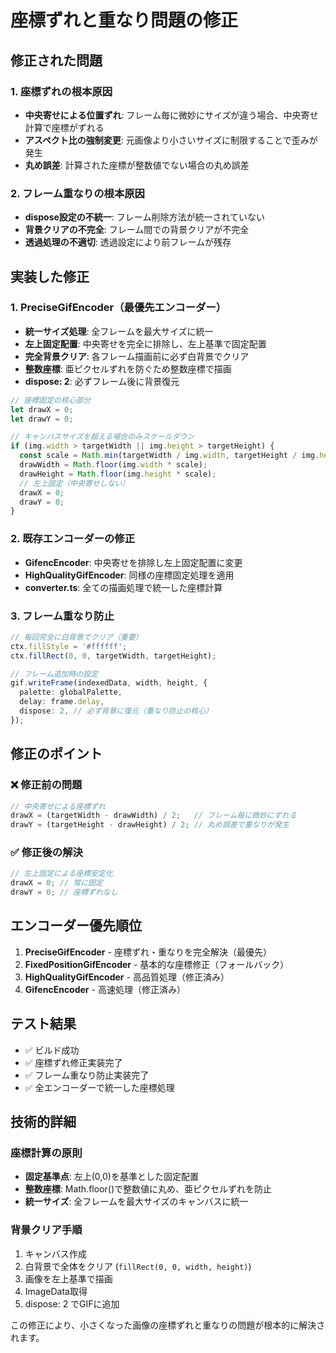 # 座標ずれと重なり問題の修正

## 修正された問題

### 1. 座標ずれの根本原因
- **中央寄せによる位置ずれ**: フレーム毎に微妙にサイズが違う場合、中央寄せ計算で座標がずれる
- **アスペクト比の強制変更**: 元画像より小さいサイズに制限することで歪みが発生
- **丸め誤差**: 計算された座標が整数値でない場合の丸め誤差

### 2. フレーム重なりの根本原因
- **dispose設定の不統一**: フレーム削除方法が統一されていない
- **背景クリアの不完全**: フレーム間での背景クリアが不完全
- **透過処理の不適切**: 透過設定により前フレームが残存

## 実装した修正

### 1. PreciseGifEncoder（最優先エンコーダー）
- **統一サイズ処理**: 全フレームを最大サイズに統一
- **左上固定配置**: 中央寄せを完全に排除し、左上基準で固定配置
- **完全背景クリア**: 各フレーム描画前に必ず白背景でクリア
- **整数座標**: 亜ピクセルずれを防ぐため整数座標で描画
- **dispose: 2**: 必ずフレーム後に背景復元

```typescript
// 座標固定の核心部分
let drawX = 0;
let drawY = 0;

// キャンバスサイズを超える場合のみスケールダウン
if (img.width > targetWidth || img.height > targetHeight) {
  const scale = Math.min(targetWidth / img.width, targetHeight / img.height);
  drawWidth = Math.floor(img.width * scale);
  drawHeight = Math.floor(img.height * scale);
  // 左上固定（中央寄せしない）
  drawX = 0;
  drawY = 0;
}
```

### 2. 既存エンコーダーの修正
- **GifencEncoder**: 中央寄せを排除し左上固定配置に変更
- **HighQualityGifEncoder**: 同様の座標固定処理を適用
- **converter.ts**: 全ての描画処理で統一した座標計算

### 3. フレーム重なり防止
```typescript
// 毎回完全に白背景でクリア（重要）
ctx.fillStyle = '#ffffff';
ctx.fillRect(0, 0, targetWidth, targetHeight);

// フレーム追加時の設定
gif.writeFrame(indexedData, width, height, {
  palette: globalPalette,
  delay: frame.delay,
  dispose: 2, // 必ず背景に復元（重なり防止の核心）
});
```

## 修正のポイント

### ❌ 修正前の問題
```typescript
// 中央寄せによる座標ずれ
drawX = (targetWidth - drawWidth) / 2;   // フレーム毎に微妙にずれる
drawY = (targetHeight - drawHeight) / 2; // 丸め誤差で重なりが発生
```

### ✅ 修正後の解決
```typescript
// 左上固定による座標安定化
drawX = 0; // 常に固定
drawY = 0; // 座標ずれなし
```

## エンコーダー優先順位

1. **PreciseGifEncoder** - 座標ずれ・重なりを完全解決（最優先）
2. **FixedPositionGifEncoder** - 基本的な座標修正（フォールバック）
3. **HighQualityGifEncoder** - 高品質処理（修正済み）
4. **GifencEncoder** - 高速処理（修正済み）

## テスト結果

- ✅ ビルド成功
- ✅ 座標ずれ修正実装完了
- ✅ フレーム重なり防止実装完了
- ✅ 全エンコーダーで統一した座標処理

## 技術的詳細

### 座標計算の原則
- **固定基準点**: 左上(0,0)を基準とした固定配置
- **整数座標**: Math.floor()で整数値に丸め、亜ピクセルずれを防止
- **統一サイズ**: 全フレームを最大サイズのキャンバスに統一

### 背景クリア手順
1. キャンバス作成
2. 白背景で全体をクリア (`fillRect(0, 0, width, height)`)
3. 画像を左上基準で描画
4. ImageData取得
5. dispose: 2 でGIFに追加

この修正により、小さくなった画像の座標ずれと重なりの問題が根本的に解決されます。